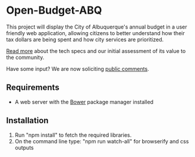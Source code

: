 # Open-Budget-ABQ
This project will display the City of Albuquerque's annual budget in a user friendly web application, allowing citizens to better understand how their tax dollars are being spent and how city services are prioritized.

[Read more](https://docs.google.com/document/d/1_QMtesnSFiEhv_ZucwbfkAF0KcPpEsH99120LpU0des/edit) about the tech specs and our initial assessment of its value to the community.

Have some input? We are now soliciting [public comments](https://docs.google.com/document/d/1YGKSBixl7ap8Guoc9gV9pOcMHypVItcUoUlfxCoY7Eo/edit?usp=sharing).

## Requirements
* A web server with the [Bower](http://bower.io/) package manager installed

## Installation
1. Run "npm install" to fetch the required libraries.
2. On the command line type: "npm run watch-all" for browserify and css outputs

